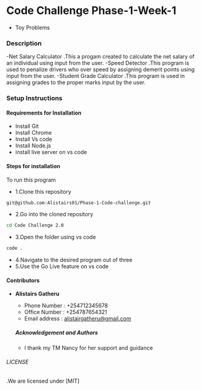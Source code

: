 # Code Challenge Phase-1-Week-1
- Toy Problems
### Description
-Net Salary Calculator
.This a progam created to calculate the net salary of an individual using input from the user.
-Speed Detector
.This program is used to penalize drivers who over speed by assigning demerit points using input from the user.
-Student Grade Calculator
.This program is used in assigning grades to the proper marks input by the user.

### Setup Instructions 

#### Requirements for Installation
* Install Git
* Install Chrome
* Install Vs code 
* Install Node.js
* install live server on vs code

#### Steps for installation
To run this program

* 1.Clone this repository
```bash
git@github.com:Alistairs01/Phase-1-Code-challenge.git
```
* 2.Go into the cloned repository
```bash
cd Code Challenge 2.0
```
* 3.Open the folder using vs code
```bash
code .
```
* 4.Navigate to the desired program out of three
* 5.Use the Go Live feature on vs code

#### Contributors

- **Alistairs Gatheru**
  - Phone Number : +254712345678
  - Office Number : +254787654321
  - Email address : alistairgatheru@gmail.com

  ##### Acknowledgement and Authors 
  - I thank my TM Nancy for her support and guidance

###### LICENSE
.We are licensed under [MIT]
